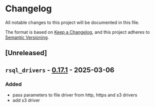 # Changelog

All notable changes to this project will be documented in this file.

The format is based on [Keep a Changelog](https://keepachangelog.com/en/1.0.0/),
and this project adheres to [Semantic Versioning](https://semver.org/spec/v2.0.0.html).

## [Unreleased]

## `rsql_drivers` - [0.17.1](https://github.com/theseus-rs/rsql/compare/rsql_drivers-v0.17.0...rsql_drivers-v0.17.1) - 2025-03-06

### Added
- pass parameters to file driver from http, https and s3 drivers
- add s3 driver
